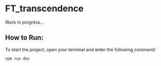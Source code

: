 # FT_transcendence

Work in progress...

## How to Run:

To start the project, open your terminal and enter the following command:

```bash
npm run dev
```
